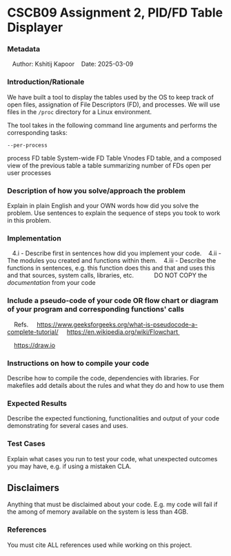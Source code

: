 # CSCB09 Assignment 2, PID/FD Table Displayer

### Metadata
   Author: Kshitij Kapoor
   Date: 2025-03-09


### Introduction/Rationale
We have built a tool to display the tables used by the OS to keep track of open files, assignation of File Descriptors (FD), and processes. We will use files in the ```/proc``` directory for a Linux environment.

The tool takes in the following command line arguments and performs the corresponding tasks:

``` --per-process ```

process FD table
System-wide FD Table
Vnodes FD table, and
a composed view of the previous table
a table summarizing number of FDs open per user processes


### Description of how you solve/approach the problem
Explain in plain English and your OWN words how did you solve the problem.
Use sentences to explain the sequence of steps you took to work in this problem.


### Implementation
   4.i - Describe first in sentences how did you implement your code.
   4.ii - The modules you created and functions within them.
   4.iii - Describe the functions in sentences, e.g. this function does this and that and uses this and that sources, system calls, libraries, etc.
           DO NOT COPY the *documentation* from your code


### Include a pseudo-code of your code __OR__ flow chart or diagram of your program and corresponding functions' calls
    Refs.
    https://www.geeksforgeeks.org/what-is-pseudocode-a-complete-tutorial/
    https://en.wikipedia.org/wiki/Flowchart 

    https://draw.io





### Instructions on how to compile your code
Describe how to compile the code, dependencies with libraries.
For makefiles add details about the rules and what they do and how to use them



### Expected Results
Describe the expected functioning, functionalities and output of your code demonstrating for several cases and uses.



### Test Cases
Explain what cases you run to test your code, what unexpected outcomes you may have, e.g. if using a mistaken CLA.



## Disclaimers
Anything that must be disclaimed about your code.
E.g. my code will fail if the among of memory available on the system is less than 4GB.



### References
You must cite ALL references used while working on this project.
